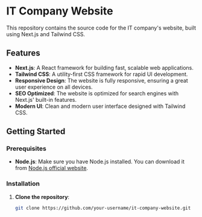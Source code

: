 # IT Company Website

This repository contains the source code for the IT company's website, built using Next.js and Tailwind CSS.

## Features

- **Next.js**: A React framework for building fast, scalable web applications.
- **Tailwind CSS**: A utility-first CSS framework for rapid UI development.
- **Responsive Design**: The website is fully responsive, ensuring a great user experience on all devices.
- **SEO Optimized**: The website is optimized for search engines with Next.js' built-in features.
- **Modern UI**: Clean and modern user interface designed with Tailwind CSS.

## Getting Started

### Prerequisites

- **Node.js**: Make sure you have Node.js installed. You can download it from [Node.js official website](https://nodejs.org/).

### Installation

1. **Clone the repository**:

   ```bash
   git clone https://github.com/your-username/it-company-website.git

